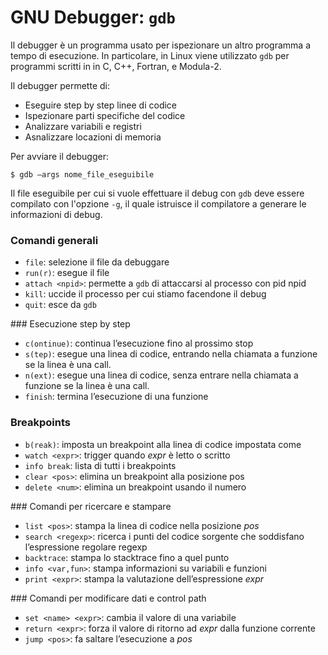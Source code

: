 # GNU Debugger: ``gdb``

Il debugger è un programma usato per ispezionare un altro programma a tempo di esecuzione. In particolare, in Linux viene utilizzato ``gdb`` per programmi scritti in in C, C++, Fortran, e Modula-2.

Il debugger permette di:

- Eseguire step by step linee di codice
- Ispezionare parti specifiche del codice
- Analizzare variabili e registri
- Asnalizzare locazioni di memoria

Per avviare il debugger:

```console
$ gdb —args nome_file_eseguibile
```

Il file eseguibile per cui si vuole effettuare il debug con ``gdb`` deve essere compilato con l'opzione ``-g``, il quale istruisce il compilatore a generare le informazioni di debug.

### Comandi generali

- ``file``: selezione il file da debuggare
- ``run(r)``: esegue il file 
- ``attach <npid>``: permette a ``gdb`` di attaccarsi al processo con pid npid 
- ``kill``: uccide il processo per cui stiamo facendone il debug
- ``quit``: esce da ``gdb``

### Esecuzione step by step

- ``c(ontinue)``: continua l’esecuzione fino al prossimo stop
- ``s(tep)``: esegue una linea di codice, entrando nella chiamata a funzione se la linea è una call.
- ``n(ext)``: esegue una linea di codice, senza entrare nella chiamata a funzione se la linea è una call.
- ``finish``: termina l’esecuzione di una funzione
 
### Breakpoints

- ``b(reak)``: imposta un breakpoint alla linea di codice impostata come  
- ``watch <expr>``: trigger quando *expr* è letto o scritto
- ``info break``: lista di tutti i breakpoints
- ``clear <pos>``: elimina un breakpoint alla posizione pos
- ``delete <num>``: elimina un breakpoint usando il numero
 
### Comandi per ricercare e stampare

- ``list <pos>``: stampa la linea di codice nella posizione *pos*
- ``search <regexp>``: ricerca i punti del codice sorgente che soddisfano l’espressione regolare regexp
- ``backtrace``: stampa lo stacktrace fino a quel punto
- ``info <var,fun>``: stampa informazioni su variabili e funzioni
- ``print <expr>``: stampa la valutazione dell’espressione *expr*

### Comandi per modificare dati e control path

- ``set <name> <expr>``: cambia il valore di una variabile
- ``return <expr>``: forza il valore di ritorno ad *expr* dalla funzione corrente
- ``jump <pos>``: fa saltare l’esecuzione a *pos*
 
